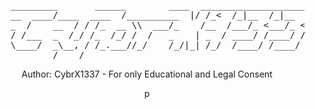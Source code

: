 <div align="center">
 <pre>
    _________       ______        ____  __________________________
    __  ____/____  ____  /__________  |/ /_<  /_|__  /_|__  /__  /
    _  /    __  / / /_  __ \\  ___/_    /__  /___/_ <___/_ <__  / 
    / /___  _  /_/ /_  /_/ /  /   _    | _  / ____/ /____/ /_  /  
    \____/  _\__, / /_.___//_/    /_/|_| /_/  /____/ /____/ /_/   
            /____/                                                
</pre>
<p>Author: CybrX1337 - For only Educational and Legal Consent</p>p
</div>

